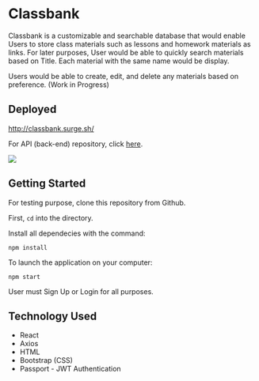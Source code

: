 # Classbank

Classbank is a customizable and searchable database that would enable Users to store class materials such as lessons and homework materials as links. For later purposes, User would be able to quickly search materials based on Title. Each material with the same name would be display.

Users would be able to create, edit, and delete any materials based on preference. (Work in Progress)

## Deployed

http://classbank.surge.sh/

For API (back-end) repository, click [here](https://github.com/pistolphat/ClassBank-Backend).

![](classbank/public/planning/ClassbankSS.png)


## Getting Started

For testing purpose, clone this repository from Github.

First, ```cd``` into the directory.

Install all dependecies with the command: 
```
npm install
```

To launch the application on your computer: 
```
npm start
```

User must Sign Up or Login for all purposes.


## Technology Used

- React
- Axios
- HTML
- Bootstrap (CSS)
- Passport - JWT Authentication